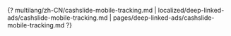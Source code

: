 {? multilang/zh-CN/cashslide-mobile-tracking.md | localized/deep-linked-ads/cashslide-mobile-tracking.md | pages/deep-linked-ads/cashslide-mobile-tracking.md ?}
